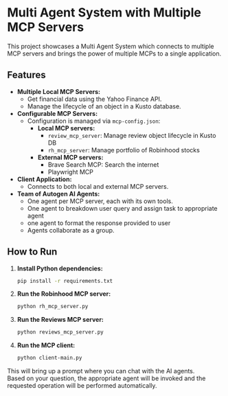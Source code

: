 # Multi Agent System with Multiple MCP Servers

This project showcases a Multi Agent System which connects to multiple MCP servers and brings the power of multiple MCPs to a single application.

## Features

- **Multiple Local MCP Servers:**  
  - Get financial data using the Yahoo Finance API.
  - Manage the lifecycle of an object in a Kusto database.
- **Configurable MCP Servers:**  
  - Configuration is managed via `mcp-config.json`:
    - **Local MCP servers:**  
      - `review_mcp_server`: Manage review object lifecycle in Kusto DB  
      - `rh_mcp_server`: Manage portfolio of Robinhood stocks
    - **External MCP servers:**  
      - Brave Search MCP: Search the internet  
      - Playwright MCP
- **Client Application:**  
  - Connects to both local and external MCP servers.
- **Team of Autogen AI Agents:**  
  - One agent per MCP server, each with its own tools.
  - One agent to breakdown user query and assign task to appropriate agent
  - one agent to format the response provided to user
  - Agents collaborate as a group.

## How to Run

1. **Install Python dependencies:**
    ```sh
    pip install -r requirements.txt
    ```

2. **Run the Robinhood MCP server:**
    ```sh
    python rh_mcp_server.py
    ```

3. **Run the Reviews MCP server:**
    ```sh
    python reviews_mcp_server.py
    ```

4. **Run the MCP client:**
    ```sh
    python client-main.py
    ```

This will bring up a prompt where you can chat with the AI agents.  
Based on your question, the appropriate agent will be invoked and the requested operation will be performed automatically.
